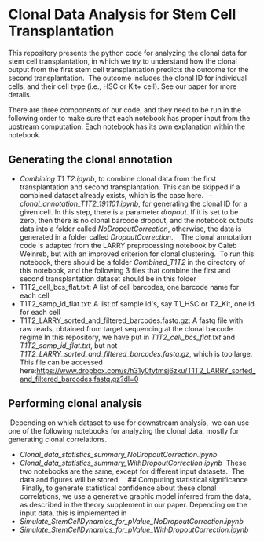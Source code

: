 # Clonal Data Analysis for Stem Cell Transplantation

This repository presents the python code for analyzing the clonal data for stem cell transplantation, in which we try to understand how the clonal output from the first stem cell transplantation predicts the outcome for the second transplantation.  The outcome includes the clonal ID for individual cells, and their cell type (i.e., HSC or Kit+ cell). See our paper for more details. 

There are three components of our code, and they need to be run in the following order to make sure that each notebook has proper input from the upstream computation. Each notebook has its own explanation within the notebook. 

## Generating the clonal annotation 
 - *Combining T1 T2.ipynb*, to combine clonal data from the first transplantation and second transplantation. This can be skipped if a combined dataset already exists, which is the case here. 
 - *clonal_annotation_T1T2_191101.ipynb*, for generating the clonal ID for a given cell. In this step, there is a parameter *dropout*. If it is set to be zero, then there is no clonal barcode dropout, and the notebook outputs data into a folder called *NoDropoutCorrection*, otherwise, the data is generated in a folder called *DropoutCorrection*. 
 
 The clonal annotation code is adapted from the LARRY preprocessing notebook by Caleb Weinreb, but with an improved criterion for clonal clustering.  To run this notebook, there should be a folder *Combined_T1T2* in the directory of this notebook, and the following 3 files that combine the first and second transplantation dataset should be in this folder
 - T1T2_cell_bcs_flat.txt: A list of cell barcodes, one barcode name for each cell
 - T1T2_samp_id_flat.txt: A list of sample id's, say T1_HSC or T2_Kit, one id for each cell
 - T1T2_LARRY_sorted_and_filtered_barcodes.fastq.gz: A fastq file with raw reads, obtained from target sequencing at the clonal barcode regime
In this repository, we have put in *T1T2_cell_bcs_flat.txt* and *T1T2_samp_id_flat.txt*, but not *T1T2_LARRY_sorted_and_filtered_barcodes.fastq.gz*, which is too large. This file can be accessed here:https://www.dropbox.com/s/h31y0fytmsj6zku/T1T2_LARRY_sorted_and_filtered_barcodes.fastq.gz?dl=0


## Performing clonal analysis
 Depending on which dataset to use for downstream analysis,  we can use one of the following notebooks for analyzing the clonal data, mostly for generating clonal correlations.
- *Clonal_data_statistics_summary_NoDropoutCorrection.ipynb* 
- *Clonal_data_statistics_summary_WithDropoutCorrection.ipynb* 
 These two notebooks are the same, except for different input datasets.  The data and figures will be stored.
 
 ## Computing statistical significance
 Finally, to generate statistical confidence about these clonal correlations, we use a generative graphic model inferred from the data,  as described in the theory supplement in our paper. Depending on the input data, this is implemented in 
- *Simulate_StemCellDynamics_for_pValue_NoDropoutCorrection.ipynb* 
- *Simulate_StemCellDynamics_for_pValue_WithDropoutCorrection.ipynb* 
